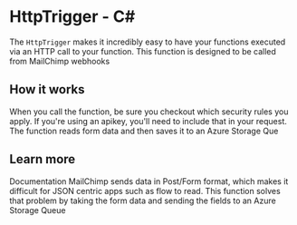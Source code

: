 # HttpTrigger - C<span>#</span>

The `HttpTrigger` makes it incredibly easy to have your functions executed via an HTTP call to your function.
This function is designed to be called from MailChimp webhooks

## How it works

When you call the function, be sure you checkout which security rules you apply. If you're using an apikey, you'll need to include that in your request.
The function reads form data and then saves it to an Azure Storage Que

## Learn more

<TODO> Documentation
	MailChimp sends data in Post/Form format, which makes it difficult for JSON centric apps such as flow to read. 
	This function solves that problem by taking the form data and sending the fields to an Azure Storage Queue
	
